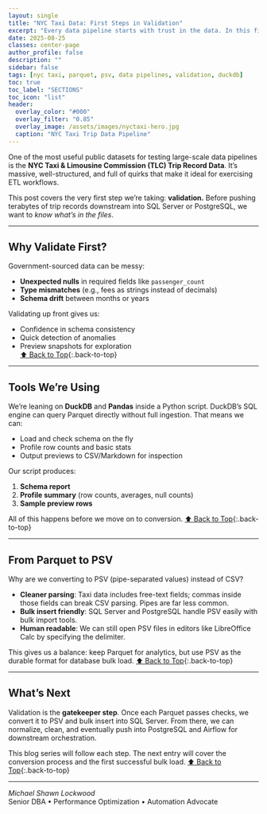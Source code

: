 ```yaml
---
layout: single
title: "NYC Taxi Data: First Steps in Validation"
excerpt: "Every data pipeline starts with trust in the data. In this first step with the NYC Taxi dataset, We step through schema checks, column profiling, and early validation techniques that catch errors before they ripple downstream. A foundation in clean data means smoother imports, accurate analytics, and fewer surprises later."
date: 2025-08-25
classes: center-page
author_profile: false
description: ""
sidebar: false
tags: [nyc taxi, parquet, psv, data pipelines, validation, duckdb]
toc: true
toc_label: "SECTIONS"
toc_icon: "list"
header:
  overlay_color: "#000"
  overlay_filter: "0.85"
  overlay_image: /assets/images/nyctaxi-hero.jpg
  caption: "NYC Taxi Trip Data Pipeline"
---
```


<a id="toc" class="visually-hidden"></a>

One of the most useful public datasets for testing large-scale data pipelines is the **NYC Taxi & Limousine Commission (TLC) Trip Record Data**. It’s massive, well-structured, and full of quirks that make it ideal for exercising ETL workflows.

This post covers the very first step we’re taking: **validation.** Before pushing terabytes of trip records downstream into SQL Server or PostgreSQL, we want to *know what’s in the files*.

---

## Why Validate First?
Government-sourced data can be messy:
- **Unexpected nulls** in required fields like `passenger_count`
- **Type mismatches** (e.g., fees as strings instead of decimals)
- **Schema drift** between months or years

Validating up front gives us:
- Confidence in schema consistency  
- Quick detection of anomalies  
- Preview snapshots for exploration  
[⬆ Back to Top](#toc){:.back-to-top}

---

## Tools We’re Using
We’re leaning on **DuckDB** and **Pandas** inside a Python script. DuckDB’s SQL engine can query Parquet directly without full ingestion. That means we can:
- Load and check schema on the fly  
- Profile row counts and basic stats  
- Output previews to CSV/Markdown for inspection  

Our script produces: 
1. **Schema report**  
2. **Profile summary** (row counts, averages, null counts)  
3. **Sample preview rows**  

All of this happens before we move on to conversion. [⬆ Back to Top](#toc){:.back-to-top}

---

## From Parquet to PSV 
Why are we converting to PSV (pipe-separated values) instead of CSV?

- **Cleaner parsing**: Taxi data includes free-text fields; commas inside those fields can break CSV parsing. Pipes are far less common.  
- **Bulk insert friendly**: SQL Server and PostgreSQL handle PSV easily with bulk import tools.  
- **Human readable**: We can still open PSV files in editors like LibreOffice Calc by specifying the delimiter.  

This gives us a balance: keep Parquet for analytics, but use PSV as the durable format for database bulk load. [⬆ Back to Top](#toc){:.back-to-top}

---

## What’s Next 
Validation is the **gatekeeper step**. Once each Parquet passes checks, we convert it to PSV and bulk insert into SQL Server. From there, we can normalize, clean, and eventually push into PostgreSQL and Airflow for downstream orchestration.

This blog series will follow each step. The next entry will cover the conversion process and the first successful bulk load. [⬆ Back to Top](#toc){:.back-to-top}


---

*Michael Shawn Lockwood*  
Senior DBA • Performance Optimization • Automation Advocate
